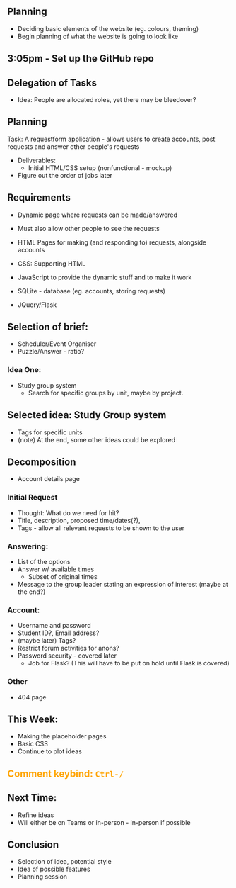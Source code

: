 ## Planning
- Deciding basic elements of the website (eg. colours, theming)
- Begin planning of what the website is going to look like

## 3:05pm - Set up the GitHub repo

## Delegation of Tasks
- Idea: People are allocated roles, yet there may be bleedover?
## Planning

Task: A requestform application - allows users to create accounts, post requests and answer other people's requests

- Deliverables: 
	- Initial HTML/CSS setup (nonfunctional - mockup)
- Figure out the order of jobs later

## Requirements
- Dynamic page where requests can be made/answered
- Must also allow other people to see the requests

- HTML Pages for making (and responding to) requests, alongside accounts
- CSS: Supporting HTML
- JavaScript to provide the dynamic stuff and to make it work
- SQLite - database (eg. accounts, storing requests)
- JQuery/Flask

## Selection of brief:

- Scheduler/Event Organiser
- Puzzle/Answer - ratio?


### Idea One:
- Study group system
	- Search for specific groups by unit, maybe by project.

## Selected idea: Study Group system

- Tags for specific units
- (note) At the end, some other ideas could be explored


## Decomposition

- Account details page
### Initial Request
- Thought: What do we need for hit?
- Title, description, proposed time/dates(?), 
- Tags - allow all relevant requests to be shown to the user

### Answering:
- List of the options
- Answer w/ available times
	- Subset of original times
- Message to the group leader stating an expression of interest (maybe at the end?)

### Account:
- Username and password
- Student ID?, Email address?
- (maybe later) Tags?
- Restrict forum activities for anons?
- Password security - covered later
	- Job for Flask? (This will have to be put on hold until Flask is covered)

### Other
- 404 page

## This Week:
- Making the placeholder pages
- Basic CSS
- Continue to plot ideas

## <span style=color:orange>Comment keybind: <code>Ctrl-/</code></span>

## Next Time:
- Refine ideas
- Will either be on Teams or in-person - in-person if possible

## Conclusion
- Selection of idea, potential style
- Idea of possible features
- Planning session